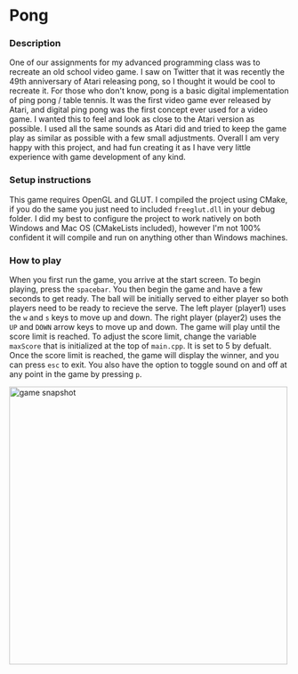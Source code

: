 # Pong

### Description
One of our assignments for my advanced programming class was to recreate an old school video game. I saw on Twitter that it was recently the 49th anniversary
of Atari releasing pong, so I thought it would be cool to recreate it. For those who don't know, pong is a basic digital implementation of ping pong / table tennis. It was the first
video game ever released by Atari, and digital ping pong was the first concept ever used for a video game. I wanted this to feel and look as close to the Atari version as possible. I 
used all the same sounds as Atari did and tried to keep the game play as similar as possible with a few small adjustments. Overall I am very happy with this project, and had fun creating 
it as I have very little experience with game development of any kind.

### Setup instructions
This game requires OpenGL and GLUT. I compiled the project using CMake, if you do the same you just need
to included `freeglut.dll` in your debug folder. I did my best to configure the project to work natively on both Windows and Mac OS (CMakeLists included), 
however I'm not 100% confident it will compile and run on anything other than Windows machines. 

### How to play
When you first run the game, you arrive at the start screen. To begin playing, press the `spacebar`. You then begin the
game and have a few seconds to get ready. The ball will be initially served to either player so both players need
to be ready to recieve the serve. The left player (player1) uses the `w` and `s` keys to move up and down. The right player (player2)
uses the `UP` and `DOWN` arrow keys to move up and down. The game will play until the score limit is reached. To 
adjust the score limit, change the variable `maxScore` that is initialized at the top of `main.cpp`. It is set to 5 by defualt. Once 
the score limit is reached, the game will display the winner, and you can press `esc` to exit. You 
also have the option to toggle sound on and off at any point in the game by pressing `p`.

<img src="https://srodgers.w3.uvm.edu/cs120/pong-images/pong.png" alt="game snapshot" style="width: 500px;">
